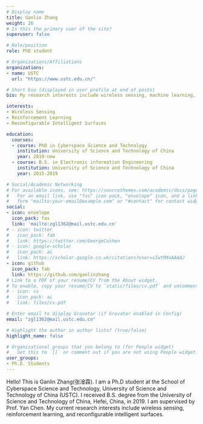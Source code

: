 ```yaml
---
# Display name
title: Ganlin Zhang
weight: 26
# Is this the primary user of the site?
superuser: false

# Role/position
role: PhD student

# Organizations/Affiliations
organizations:
- name: USTC
  url: "https://www.ustc.edu.cn/"

# Short bio (displayed in user profile at end of posts)
bio: My research interests include wireless sensing, machine learning, and reinforcement learning.

interests:
- Wireless Sensing
- Reinforcement Learning
- Reconfigurable Intelligent Surfaces

education:
  courses:
  - course: PhD in Cyberspace Science and Technology
    institution: University of Science and Technology of China
    year: 2019-now
  - course: B.S. in Electronic information Engineering
    institution: University of Science and Technology of China
    year: 2015-2019

# Social/Academic Networking
# For available icons, see: https://sourcethemes.com/academic/docs/page-builder/#icons
#   For an email link, use "fas" icon pack, "envelope" icon, and a link in the
#   form "mailto:your-email@example.com" or "#contact" for contact widget.
social:
- icon: envelope
  icon_pack: fas
  link: 'mailto:zgl1362@mail.ustc.edu.cn'
# - icon: twitter
#   icon_pack: fab
#   link: https://twitter.com/GeorgeCushen
# - icon: google-scholar
#   icon_pack: ai
#   link: https://scholar.google.co.uk/citations?user=sIwtMXoAAAAJ
- icon: github
  icon_pack: fab
  link: https://github.com/ganlinzhang
# Link to a PDF of your resume/CV from the About widget.
# To enable, copy your resume/CV to `static/files/cv.pdf` and uncomment the lines below.
# - icon: cv
#   icon_pack: ai
#   link: files/cv.pdf

# Enter email to display Gravatar (if Gravatar enabled in Config)
email: "zgl1362@mail.ustc.edu.cn"

# Highlight the author in author lists? (true/false)
highlight_name: false

# Organizational groups that you belong to (for People widget)
#   Set this to `[]` or comment out if you are not using People widget.
user_groups:
- Ph.D. Students
---
```


Hello! This is Ganlin Zhang(张淦霖).   I am a Ph.D student at the School of Cyberspace Science and Technology,  University of Science and Technology of China (USTC). I received B.S. degree from the University of Science and Technology of China, Hefei, China, in 2019. I am supervised by Prof. Yan Chen. My current research interests include wireless sensing, reinforcement learning, and reconfigurable intelligent surfaces.
